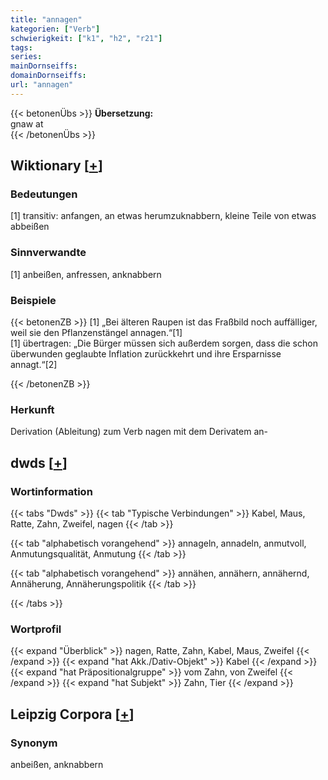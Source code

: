 ```yaml
---
title: "annagen"
kategorien: ["Verb"]
schwierigkeit: ["k1", "h2", "r21"]
tags:
series:
mainDornseiffs:
domainDornseiffs:
url: "annagen"
---
```


{{< betonenÜbs >}}
**Übersetzung:**  
gnaw  at  
{{< /betonenÜbs >}}

## Wiktionary [[+](https://de.wiktionary.org/wiki/annagen)]

### Bedeutungen
[1] transitiv: anfangen, an etwas herumzuknabbern, kleine Teile von etwas abbeißen  

### Sinnverwandte
[1] anbeißen, anfressen, anknabbern  

### Beispiele
{{< betonenZB >}}
[1] „Bei älteren Raupen ist das Fraßbild noch auffälliger, weil sie den Pflanzenstängel annagen.“[1]  
[1] übertragen: „Die Bürger müssen sich außerdem sorgen, dass die schon überwunden geglaubte Inflation zurückkehrt und ihre Ersparnisse annagt.“[2]  

{{< /betonenZB >}}
### Herkunft
Derivation (Ableitung) zum Verb nagen mit dem Derivatem an-  



## dwds [[+](https://www.dwds.de/wb/annagen)]

### Wortinformation
{{< tabs "Dwds" >}}
{{< tab "Typische Verbindungen" >}}
Kabel, Maus, Ratte, Zahn, Zweifel, nagen
{{< /tab >}}

{{< tab "alphabetisch vorangehend" >}}
annageln, annadeln, anmutvoll, Anmutungsqualität, Anmutung
{{< /tab >}}

{{< tab "alphabetisch vorangehend" >}}
annähen, annähern, annähernd, Annäherung, Annäherungspolitik
{{< /tab >}}

{{< /tabs >}}

### Wortprofil
{{< expand "Überblick" >}} nagen, Ratte, Zahn, Kabel, Maus, Zweifel {{< /expand >}}
{{< expand "hat Akk./Dativ-Objekt" >}} Kabel {{< /expand >}}
{{< expand "hat Präpositionalgruppe" >}} vom Zahn, von Zweifel {{< /expand >}}
{{< expand "hat Subjekt" >}} Zahn, Tier {{< /expand >}}

## Leipzig Corpora [[+](https://corpora.uni-leipzig.de/en/res?word=annagen&corpusId=deu_newscrawl-public_2018)]


### Synonym
anbeißen, anknabbern

